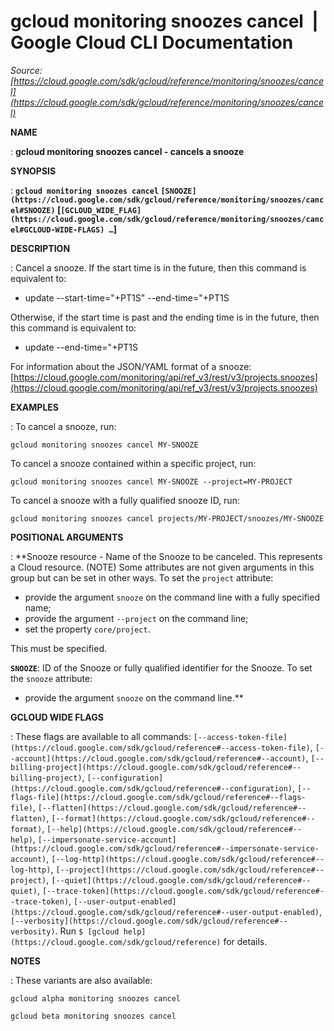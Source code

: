 # gcloud monitoring snoozes cancel  |  Google Cloud CLI Documentation

*Source: [https://cloud.google.com/sdk/gcloud/reference/monitoring/snoozes/cancel](https://cloud.google.com/sdk/gcloud/reference/monitoring/snoozes/cancel)*

**NAME**

: **gcloud monitoring snoozes cancel - cancels a snooze**

**SYNOPSIS**

: **`gcloud monitoring snoozes cancel` `[SNOOZE](https://cloud.google.com/sdk/gcloud/reference/monitoring/snoozes/cancel#SNOOZE)` [`[GCLOUD_WIDE_FLAG](https://cloud.google.com/sdk/gcloud/reference/monitoring/snoozes/cancel#GCLOUD-WIDE-FLAGS) …`]**

**DESCRIPTION**

: Cancel a snooze.
If the start time is in the future, then this command is equivalent to:

- update --start-time="+PT1S" --end-time="+PT1S

Otherwise, if the start time is past and the ending time is in the future, then
this command is equivalent to:

- update --end-time="+PT1S

For information about the JSON/YAML format of a snooze: [https://cloud.google.com/monitoring/api/ref_v3/rest/v3/projects.snoozes](https://cloud.google.com/monitoring/api/ref_v3/rest/v3/projects.snoozes)

**EXAMPLES**

: To cancel a snooze, run:

```
gcloud monitoring snoozes cancel MY-SNOOZE
```

To cancel a snooze contained within a specific project, run:

```
gcloud monitoring snoozes cancel MY-SNOOZE --project=MY-PROJECT
```

To cancel a snooze with a fully qualified snooze ID, run:

```
gcloud monitoring snoozes cancel projects/MY-PROJECT/snoozes/MY-SNOOZE
```

**POSITIONAL ARGUMENTS**

: **Snooze resource - Name of the Snooze to be canceled. This represents a Cloud
resource. (NOTE) Some attributes are not given arguments in this group but can
be set in other ways.
To set the `project` attribute:

- provide the argument `snooze` on the command line with a fully
specified name;
- provide the argument `--project` on the command line;
- set the property `core/project`.

This must be specified.

**`SNOOZE`**:
ID of the Snooze or fully qualified identifier for the Snooze.
To set the `snooze` attribute:

- provide the argument `snooze` on the command line.**

**GCLOUD WIDE FLAGS**

: These flags are available to all commands: `[--access-token-file](https://cloud.google.com/sdk/gcloud/reference#--access-token-file)`,
`[--account](https://cloud.google.com/sdk/gcloud/reference#--account)`, `[--billing-project](https://cloud.google.com/sdk/gcloud/reference#--billing-project)`,
`[--configuration](https://cloud.google.com/sdk/gcloud/reference#--configuration)`,
`[--flags-file](https://cloud.google.com/sdk/gcloud/reference#--flags-file)`,
`[--flatten](https://cloud.google.com/sdk/gcloud/reference#--flatten)`, `[--format](https://cloud.google.com/sdk/gcloud/reference#--format)`, `[--help](https://cloud.google.com/sdk/gcloud/reference#--help)`, `[--impersonate-service-account](https://cloud.google.com/sdk/gcloud/reference#--impersonate-service-account)`,
`[--log-http](https://cloud.google.com/sdk/gcloud/reference#--log-http)`,
`[--project](https://cloud.google.com/sdk/gcloud/reference#--project)`, `[--quiet](https://cloud.google.com/sdk/gcloud/reference#--quiet)`, `[--trace-token](https://cloud.google.com/sdk/gcloud/reference#--trace-token)`, `[--user-output-enabled](https://cloud.google.com/sdk/gcloud/reference#--user-output-enabled)`,
`[--verbosity](https://cloud.google.com/sdk/gcloud/reference#--verbosity)`.
Run `$ [gcloud help](https://cloud.google.com/sdk/gcloud/reference)` for details.

**NOTES**

: These variants are also available:

```
gcloud alpha monitoring snoozes cancel
```

```
gcloud beta monitoring snoozes cancel
```